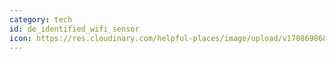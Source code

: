 ```yaml
---
category: tech
id: de_identified_wifi_sensor
icon: https://res.cloudinary.com/helpful-places/image/upload/v1708698684/wave_de-identified_qwbiwi.svg
---
```


